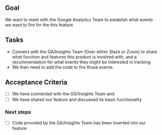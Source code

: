 ## Goal
We want to meet with the Google Analytics Team to establish what events we want to fire for the this feature.

## Tasks
- Connect with the GA/Insights Team (Over either Slack or Zoom) to share what function and features this product is involved with, and a recommendation for what events they might be interested in tracking.
- We then need to add the code to fire those events.

## Acceptance Criteria
- [ ] We have connected with the GS/Insights Team and 
- [ ] We have shared our feature and discussed its basic functionality

### Next steps
-  [ ] Code provided by the GA/Insights Team has been inserted into our feature
